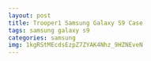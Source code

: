 ```yaml
---
layout: post
title: Trooper1 Samsung Galaxy S9 Case
tags: samsung galaxy s9
categories: samsung
img: 1kgRStMEcdsEzpZ7ZYAK4Nhz_9HZNEveN
---
```

